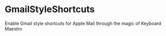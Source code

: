 GmailStyleShortcuts
===================

Enable Gmail style shortcuts for Apple Mail through the magic of Keyboard Maestro
